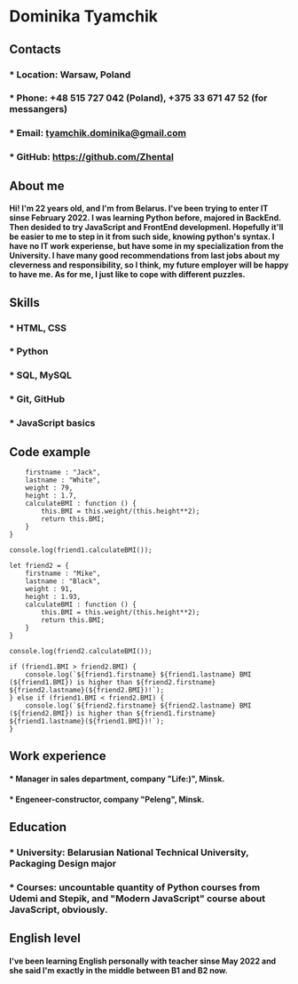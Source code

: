 # Dominika Tyamchik
## Contacts
### * **Location**: Warsaw, Poland
### * **Phone**: +48 515 727 042 (Poland), +375 33 671 47 52 (for messangers)
### * **Email**: tyamchik.dominika@gmail.com
### * **GitHub**: https://github.com/Zhental
## About me
#### Hi! I'm 22 years old, and I'm from Belarus. I've been trying to enter IT sinse February 2022. I was learning Python before, majored in BackEnd. Then desided to try JavaScript and FrontEnd developmenl. Hopefully it'll be easier to me to step in it from such side, knowing python's syntax. I have no IT work experiense, but have some in my specialization from the University. I have many good recommendations from last jobs about my cleverness and responsibility, so I think, my future employer will be happy to have me. As for me, I just like to cope with different puzzles.
## Skills
### * HTML, CSS
### * Python
### * SQL, MySQL
### * Git, GitHub
### * JavaScript basics


## Code example
```let friend1 = {
    firstname : "Jack",
    lastname : "White",
    weight : 79,
    height : 1.7,
    calculateBMI : function () {
        this.BMI = this.weight/(this.height**2);
        return this.BMI;
    }
}

console.log(friend1.calculateBMI());

let friend2 = {
    firstname : "Mike",
    lastname : "Black",
    weight : 91,
    height : 1.93,
    calculateBMI : function () {
        this.BMI = this.weight/(this.height**2);
        return this.BMI;
    }
}

console.log(friend2.calculateBMI());

if (friend1.BMI > friend2.BMI) {
    console.log(`${friend1.firstname} ${friend1.lastname} BMI (${friend1.BMI}) is higher than ${friend2.firstname} ${friend2.lastname}(${friend2.BMI})!`);
} else if (friend1.BMI < friend2.BMI) {
    console.log(`${friend2.firstname} ${friend2.lastname} BMI (${friend2.BMI}) is higher than ${friend1.firstname} ${friend1.lastname}(${friend1.BMI})!`);
}
```
## Work experience
#### * Manager in sales department, company "Life:)", Minsk.
#### * Engeneer-constructor, company "Peleng", Minsk.
## Education
### * University: Belarusian National Technical University, Packaging Design major
### * Courses: uncountable quantity of Python courses from Udemi and Stepik, and "Modern JavaScript" course about JavaScript, obviously.
## English level
#### I've been learning English personally with teacher sinse May 2022 and she said I'm exactly in the middle between B1 and B2 now.

